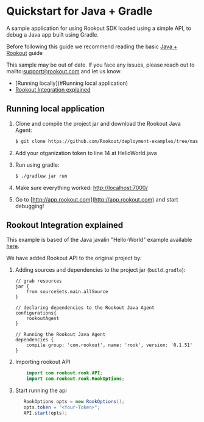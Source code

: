 # Quickstart for Java + Gradle

A sample application for using Rookout SDK loaded using a simple API, to debug a Java app built using Gradle. 

Before following this guide we recommend reading the basic [Java + Rookout] guide

This sample may be out of date. If you face any issues, please reach out to mailto:support@rookout.com and let us know.

* [Running locally](#Running local application)
* [Rookout Integration explained](#rookout-integration-explained)

## Running local application
1. Clone and compile the project jar and download the Rookout Java Agent:
     ```bash
    $ git clone https://github.com/Rookout/deployment-examples/tree/master/java-gradle
    ```
2. Add your otganization token to line 14 at HelloWorld.java

3. Run using gradle:
    ```bash
    $ ./gradlew jar run
    ```
4. Make sure everything worked: [http://localhost:7000/](http://localhost:7000/)

5. Go to [http://app.rookout.com](http://app.rookout.com) and start debugging! 

## Rookout Integration explained

This example is based of the Java javalin "Hello-World" example available [here].

We have added Rookout API to the original project by:
1. Adding sources and dependencies to the project jar (`build.gradle`):
    ```properties
    // grab resources
    jar {
        from sourceSets.main.allSource
    }
    
    // declaring dependencies to the Rookout Java Agent
    configurations{
        rookoutAgent
    }
    
    // Running the Rookout Java Agent
    dependencies {
        compile group: 'com.rookout', name: 'rook', version: '0.1.51'
    }
    ```
2. Importing rookout API
    ```java
        import com.rookout.rook.API;
        import com.rookout.rook.RookOptions;
    ```
    
3. Start running the api
    ```java
       RookOptions opts = new RookOptions();
       opts.token = "<Your-Token>";
       API.start(opts);
    ```
[Java + Rookout]: https://docs.rookout.com/docs/sdk-setup.html
[here]: https://github.com/tipsy/javalin/
[maven central]: https://mvnrepository.com/artifact/com.rookout/rook
